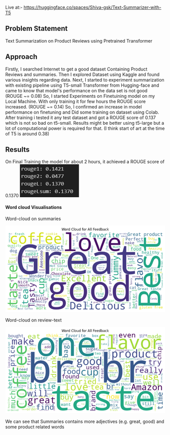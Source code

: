 Live at:- https://huggingface.co/spaces/Shiva-gsk/Text-Summarizer-with-T5

## Problem Statement

Text Summarization on Product Reviews using Pretrained Transformer 


## Approach

Firstly, I searched Internet to get a good dataset Containing Product Reviews and summaries.
Then I explored Dataset using Kaggle and found various insights regarding data.
Next, I started to experiment summarization with existing pipeline using T5-small Transformer from Hugging-face and came to know that model's performance on the data set is not good (ROUGE ~= 0.08)
So, I started Experiments on Finetuining model on my Local Machine.
With only training it for few hours the ROUGE score increased. (ROUGE ~= 0.14) 
So, I confirmed an increase in model performance on finetuning and Did some training on dataset using Colab.
After training i tested it any test dataset and got a ROUGE score of 0.137 which is not so bad on t5-small. Results might be better using t5-large but a lot of computational power is required for that.
(I think start of art at the time of T5 is around 0.38)

## Results

On Final Training the model for about 2 hours, it achieved a ROUGE score of 0.1370
![alt text](image-2.png)

#### Word cloud Visualisations

Word-cloud on summaries

![summaries](image.png)

Word-cloud on review-text

![review](image-1.png)

We can see that Summaries contains more adjectives (e.g. great, good) and some product related words